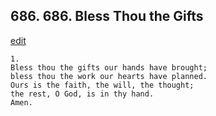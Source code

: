 
## 686.  686. Bless Thou the Gifts
[edit](https://docs.google.com/document/d/10iIN8FE16uTGTxmTgueaSLd4IDAYoPbL/edit?mode=html)






    1.
    Bless thou the gifts our hands have brought;
    bless thou the work our hearts have planned.
    Ours is the faith, the will, the thought;
    the rest, O God, is in thy hand.
    Amen.
